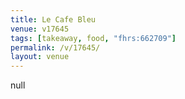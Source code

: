 ```yaml
---
title: Le Cafe Bleu
venue: v17645
tags: [takeaway, food, "fhrs:662709"]
permalink: /v/17645/
layout: venue
---
```

null
